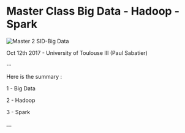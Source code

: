 # Master Class Big Data - Hadoop - Spark

![Master 2 SID-Big Data](https://perso.math.univ-toulouse.fr/chouquet/files/2012/04/logoSIDbigdata.png "Master 2 SID-Big Data")

Oct 12th 2017 - University of Toulouse III (Paul Sabatier)

--

Here is the summary :

1 - Big Data

2 - Hadoop

3 - Spark

__

